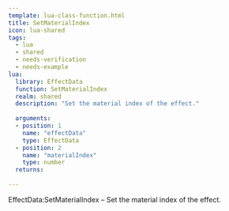 ```yaml
---
template: lua-class-function.html
title: SetMaterialIndex
icon: lua-shared
tags:
  - lua
  - shared
  - needs-verification
  - needs-example
lua:
  library: EffectData
  function: SetMaterialIndex
  realm: shared
  description: "Set the material index of the effect."
  
  arguments:
  - position: 1
    name: "effectData"
    type: EffectData
  - position: 2
    name: "materialIndex"
    type: number
  returns:
    
---
```


<div class="lua__search__keywords">
EffectData:SetMaterialIndex &#x2013; Set the material index of the effect.
</div>
